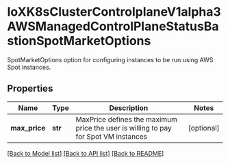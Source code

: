 # IoXK8sClusterControlplaneV1alpha3AWSManagedControlPlaneStatusBastionSpotMarketOptions

SpotMarketOptions option for configuring instances to be run using AWS Spot instances.
## Properties
Name | Type | Description | Notes
------------ | ------------- | ------------- | -------------
**max_price** | **str** | MaxPrice defines the maximum price the user is willing to pay for Spot VM instances | [optional] 

[[Back to Model list]](../README.md#documentation-for-models) [[Back to API list]](../README.md#documentation-for-api-endpoints) [[Back to README]](../README.md)



